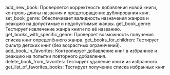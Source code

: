 add_new_book: Проверяется корректность добавления новой книги, контроль длины названия и предотвращение дублирования книг.
set_book_genre: Обеспечивает валидность назначения жанров и реакцию на допустимые и недопустимые жанры.
get_book_genre: Тестирует извлечение жанра книги по её названию.
get_books_with_specific_genre: Проверяет возможность получения списка книг определённого жанра.
get_books_for_children: Тестирует фильтр детских книг (без возрастных ограничений).
add_book_in_favorites: Контролирует добавление книг в избранное и реакцию на попытки повторного добавления.
delete_book_from_favorites: Тестирует удаление книги из избранного.
get_list_of_favorites_books: Тестирует получение списка избранных книг